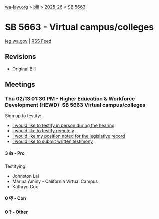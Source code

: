 [wa-law.org](/) > [bill](/bill/) > [2025-26](/bill/2025-26/) > [SB 5663](/bill/2025-26/sb/5663/)

# SB 5663 - Virtual campus/colleges
[leg.wa.gov](https://app.leg.wa.gov/billsummary?BillNumber=5663&Year=2025&Initiative=false) | [RSS Feed](./rss.xml)

## Revisions
* [Original Bill](1/)

## Meetings
### Thu 02/13 01:30 PM - Higher Education & Workforce Development (HEWD): SB 5663 Virtual campus/colleges
Sign up to testify:
* [I would like to testify in person during the hearing](https://app.leg.wa.gov/csi/Testifier/Add?chamber=House&mId=32785&aId=163763&caId=25761&tId=1)
* [I would like to testify remotely](https://app.leg.wa.gov/csi/Testifier/Add?chamber=House&mId=32785&aId=163763&caId=25761&tId=2)
* [I would like my position noted for the legislative record](https://app.leg.wa.gov/csi/Testifier/Add?chamber=House&mId=32785&aId=163763&caId=25761&tId=3)
* [I would like to submit written testimony](https://app.leg.wa.gov/csi/Testifier/Add?chamber=House&mId=32785&aId=163763&caId=25761&tId=4)

#### 3 👍 - Pro
Testifying:
* Johnston Lai
* Marina Aminy - California Virtual Campus
* Kathryn Cox

#### 0 👎 - Con

#### 0 ❓ - Other
